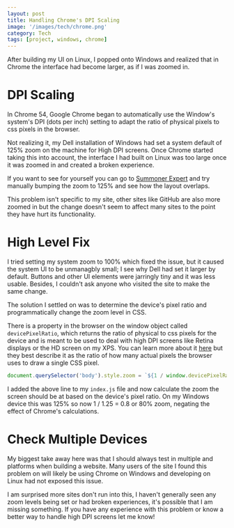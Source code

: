 ```yaml
---
layout: post
title: Handling Chrome's DPI Scaling
image: '/images/tech/chrome.png'
category: Tech
tags: [project, windows, chrome]
---
```


After building my UI on Linux, I popped onto Windows and realized that in Chrome
the interface had become larger, as if I was zoomed in.

<!--halt-->

# DPI Scaling

In Chrome 54, Google Chrome began to automatically use the Window's system's DPI (dots per inch)
setting to adapt the ratio of physical pixels to css pixels in the browser.

Not realizing it, my Dell installation of Windows had set a system default of 125% zoom on the machine
for High DPI screens. Once Chrome started taking this into account, the interface I had built on Linux
was too large once it was zoomed in and created a broken experience.

If you want to see for yourself you can go to [Summoner Expert](https://summonerexpert.com) and try manually
bumping the zoom to 125% and see how the layout overlaps.

This problem isn't specific to my site, other sites like GitHub are also more zoomed in but the change doesn't
seem to affect many sites to the point they have hurt its functionality.

# High Level Fix

I tried setting my system zoom to 100% which fixed the issue, but it caused the system UI to be unmanagbly small;
I see why Dell had set it larger by default. Buttons and other UI elements were jarringly tiny and it was less
usable. Besides, I couldn't ask anyone who visited the site to make the same change.

The solution I settled on was to determine the device's pixel ratio and programmatically change the zoom level in
CSS.

There is a property in the browser on the window object called `devicePixelRatio`, which returns the ratio of physical
to css pixels for the device and is meant to be used to deal with high DPI screens like Retina displays or the HD
screen on my XPS. You can learn more about it [here](https://developer.mozilla.org/en-US/docs/Web/API/Window/devicePixelRatio)
but they best describe it as the ratio of how many actual pixels the browser uses to draw a single CSS pixel.

```javascript
document.querySelector('body').style.zoom = `${1 / window.devicePixelRatio * 100}%`;
```

I added the above line to my `index.js` file and now calculate the zoom the screen should be at
based on the device's pixel ratio. On my Windows device this was 125% so now 1 / 1.25 = 0.8 or 80% zoom, negating the effect
of Chrome's calculations.

# Check Multiple Devices

My biggest take away here was that I should always test in multiple and platforms when building a website. Many users of the site
I found this problem on will likely be using Chrome on Windows and developing on Linux had not exposed this issue.

I am surprised more sites don't run into this, I haven't generally seen any zoom levels being set or had broken experiences, it's
possible that I am missing something. If you have any experience with this problem or know a better way to handle high DPI screens
let me know!
